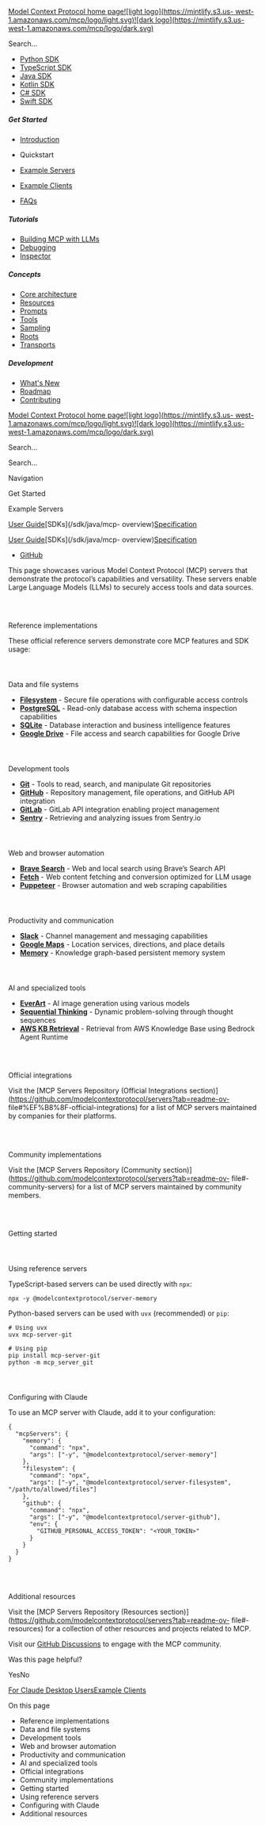 [Model Context Protocol home page![light logo](https://mintlify.s3.us-
west-1.amazonaws.com/mcp/logo/light.svg)![dark logo](https://mintlify.s3.us-
west-1.amazonaws.com/mcp/logo/dark.svg)](/)

Search...

* [Python SDK](https://github.com/modelcontextprotocol/python-sdk)
* [TypeScript SDK](https://github.com/modelcontextprotocol/typescript-sdk)
* [Java SDK](https://github.com/modelcontextprotocol/java-sdk)
* [Kotlin SDK](https://github.com/modelcontextprotocol/kotlin-sdk)
* [C# SDK](https://github.com/modelcontextprotocol/csharp-sdk)
* [Swift SDK](https://github.com/modelcontextprotocol/swift-sdk)

##### Get Started

  * [Introduction](/introduction)
  * Quickstart

  * [Example Servers](/examples)
  * [Example Clients](/clients)
  * [FAQs](/faqs)

##### Tutorials

  * [Building MCP with LLMs](/tutorials/building-mcp-with-llms)
  * [Debugging](/docs/tools/debugging)
  * [Inspector](/docs/tools/inspector)

##### Concepts

  * [Core architecture](/docs/concepts/architecture)
  * [Resources](/docs/concepts/resources)
  * [Prompts](/docs/concepts/prompts)
  * [Tools](/docs/concepts/tools)
  * [Sampling](/docs/concepts/sampling)
  * [Roots](/docs/concepts/roots)
  * [Transports](/docs/concepts/transports)

##### Development

  * [What's New](/development/updates)
  * [Roadmap](/development/roadmap)
  * [Contributing](/development/contributing)

[Model Context Protocol home page![light logo](https://mintlify.s3.us-
west-1.amazonaws.com/mcp/logo/light.svg)![dark logo](https://mintlify.s3.us-
west-1.amazonaws.com/mcp/logo/dark.svg)](/)

Search...

Search...

Navigation

Get Started

Example Servers

[User Guide](/introduction)[SDKs](/sdk/java/mcp-
overview)[Specification](/specification/2025-03-26)

[User Guide](/introduction)[SDKs](/sdk/java/mcp-
overview)[Specification](/specification/2025-03-26)

* [GitHub](https://github.com/modelcontextprotocol)

This page showcases various Model Context Protocol (MCP) servers that
demonstrate the protocol’s capabilities and versatility. These servers enable
Large Language Models (LLMs) to securely access tools and data sources.

##

​

Reference implementations

These official reference servers demonstrate core MCP features and SDK usage:

###

​

Data and file systems

  * **[Filesystem](https://github.com/modelcontextprotocol/servers/tree/main/src/filesystem)** \- Secure file operations with configurable access controls
  * **[PostgreSQL](https://github.com/modelcontextprotocol/servers/tree/main/src/postgres)** \- Read-only database access with schema inspection capabilities
  * **[SQLite](https://github.com/modelcontextprotocol/servers/tree/main/src/sqlite)** \- Database interaction and business intelligence features
  * **[Google Drive](https://github.com/modelcontextprotocol/servers/tree/main/src/gdrive)** \- File access and search capabilities for Google Drive

###

​

Development tools

  * **[Git](https://github.com/modelcontextprotocol/servers/tree/main/src/git)** \- Tools to read, search, and manipulate Git repositories
  * **[GitHub](https://github.com/modelcontextprotocol/servers/tree/main/src/github)** \- Repository management, file operations, and GitHub API integration
  * **[GitLab](https://github.com/modelcontextprotocol/servers/tree/main/src/gitlab)** \- GitLab API integration enabling project management
  * **[Sentry](https://github.com/modelcontextprotocol/servers/tree/main/src/sentry)** \- Retrieving and analyzing issues from Sentry.io

###

​

Web and browser automation

  * **[Brave Search](https://github.com/modelcontextprotocol/servers/tree/main/src/brave-search)** \- Web and local search using Brave’s Search API
  * **[Fetch](https://github.com/modelcontextprotocol/servers/tree/main/src/fetch)** \- Web content fetching and conversion optimized for LLM usage
  * **[Puppeteer](https://github.com/modelcontextprotocol/servers/tree/main/src/puppeteer)** \- Browser automation and web scraping capabilities

###

​

Productivity and communication

  * **[Slack](https://github.com/modelcontextprotocol/servers/tree/main/src/slack)** \- Channel management and messaging capabilities
  * **[Google Maps](https://github.com/modelcontextprotocol/servers/tree/main/src/google-maps)** \- Location services, directions, and place details
  * **[Memory](https://github.com/modelcontextprotocol/servers/tree/main/src/memory)** \- Knowledge graph-based persistent memory system

###

​

AI and specialized tools

  * **[EverArt](https://github.com/modelcontextprotocol/servers/tree/main/src/everart)** \- AI image generation using various models
  * **[Sequential Thinking](https://github.com/modelcontextprotocol/servers/tree/main/src/sequentialthinking)** \- Dynamic problem-solving through thought sequences
  * **[AWS KB Retrieval](https://github.com/modelcontextprotocol/servers/tree/main/src/aws-kb-retrieval-server)** \- Retrieval from AWS Knowledge Base using Bedrock Agent Runtime

##

​

Official integrations

Visit the [MCP Servers Repository (Official Integrations
section)](https://github.com/modelcontextprotocol/servers?tab=readme-ov-
file#%EF%B8%8F-official-integrations) for a list of MCP servers maintained by
companies for their platforms.

##

​

Community implementations

Visit the [MCP Servers Repository (Community
section)](https://github.com/modelcontextprotocol/servers?tab=readme-ov-
file#-community-servers) for a list of MCP servers maintained by community
members.

##

​

Getting started

###

​

Using reference servers

TypeScript-based servers can be used directly with `npx`:

    
    
    npx -y @modelcontextprotocol/server-memory
    

Python-based servers can be used with `uvx` (recommended) or `pip`:

    
    
    # Using uvx
    uvx mcp-server-git
    
    # Using pip
    pip install mcp-server-git
    python -m mcp_server_git
    

###

​

Configuring with Claude

To use an MCP server with Claude, add it to your configuration:

    
    
    {
      "mcpServers": {
        "memory": {
          "command": "npx",
          "args": ["-y", "@modelcontextprotocol/server-memory"]
        },
        "filesystem": {
          "command": "npx",
          "args": ["-y", "@modelcontextprotocol/server-filesystem", "/path/to/allowed/files"]
        },
        "github": {
          "command": "npx",
          "args": ["-y", "@modelcontextprotocol/server-github"],
          "env": {
            "GITHUB_PERSONAL_ACCESS_TOKEN": "<YOUR_TOKEN>"
          }
        }
      }
    }
    

##

​

Additional resources

Visit the [MCP Servers Repository (Resources
section)](https://github.com/modelcontextprotocol/servers?tab=readme-ov-
file#-resources) for a collection of other resources and projects related to
MCP.

Visit our [GitHub
Discussions](https://github.com/orgs/modelcontextprotocol/discussions) to
engage with the MCP community.

Was this page helpful?

YesNo

[For Claude Desktop Users](/quickstart/user)[Example Clients](/clients)

On this page

  * Reference implementations
  * Data and file systems
  * Development tools
  * Web and browser automation
  * Productivity and communication
  * AI and specialized tools
  * Official integrations
  * Community implementations
  * Getting started
  * Using reference servers
  * Configuring with Claude
  * Additional resources

